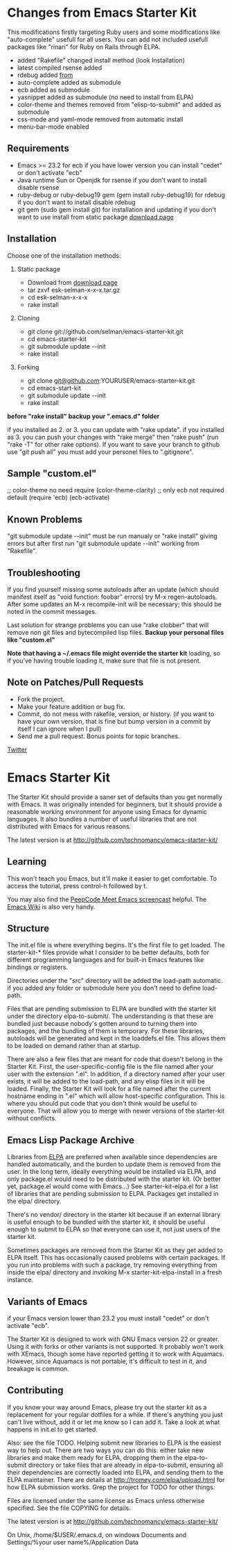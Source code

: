 # Changes from Emacs Starter Kit #

This modifications firstly targeting Ruby users and some modifications like
"auto-complete" usefull for all users. You can add not included
usefull packages like "rinari" for Ruby on Rails through ELPA.

* added "Rakefile" changed install method (look Installation)
* latest compiled rsense added
* rdebug added [from](http://github.com/mark-moseley/ruby-debug/tree/master/emacs/)
* auto-complete added as submodule
* ecb added as submodule
* yasnippet added as submodule (no need to install from ELPA)
* color-theme and themes removed from "elisp-to-submit" and added as submodule
* css-mode and yaml-mode removed from automatic install
* menu-bar-mode enabled

## Requirements ##

* Emacs >= 23.2
  for ecb if you have lower version you can install "cedet" or don't activate
  "ecb"
* Java runtime Sun or Openjdk
  for rsense if you don't want to install disable rsense
* ruby-debug or ruby-debug19 gem (gem install ruby-debug19)
  for rdebug if you don't want to install disable rdebug
* git gem (sudo gem install git)
  for installation and updating if you don't want to use install from static
  package [download page](http://github.com/selman/emacs-starter-kit/downloads)

## Installation ##

Choose one of the installation methods:

1. Static package
   * Download from [download page](http://github.com/selman/emacs-starter-kit/downloads)
   * tar zxvf esk-selman-x-x-x.tar.gz
   * cd esk-selman-x-x-x
   * rake install

2. Cloning
   * git clone git://github.com/selman/emacs-starter-kit.git
   * cd emacs-starter-kit
   * git submodule update --init
   * rake install

3. Forking
   * git clone git@github.com:YOURUSER/emacs-starter-kit.git
   * cd emacs-start-kit
   * git submodule update --init
   * rake install

**before "rake install" backup your ".emacs.d" folder**

if you installed as 2. or 3. you can update with "rake update". if you
installed as 3. you can push your changes with "rake merge" then "rake
push" (run "rake -T" for other rake options). If you want to save your
branch to github use "git push all" you must add your personel files
to ".gitignore".

## Sample "custom.el" ##

 ;; color-theme no need require
 (color-theme-clarity)
 ;; only ecb not required default
 (require 'ecb)
 (ecb-activate)

## Known Problems ##

"git submodule update --init" must be run manualy or "rake install"
giving errors but after first run "git submodule update --init"
working from "Rakefile".

## Troubleshooting ##

If you find yourself missing some autoloads after an update (which
should manifest itself as "void function: foobar" errors) try M-x
regen-autoloads. After some updates an M-x recompile-init will be
necessary; this should be noted in the commit messages.

Last solution for strange problems you can use "rake clobber" that
will remove non git files and bytecompiled lisp files. **Backup your
personal files like "custom.el"**

**Note that having a ~/.emacs file might override the starter kit**
loading, so if you've having trouble loading it, make sure that file
is not present.

## Note on Patches/Pull Requests ##

* Fork the project.
* Make your feature addition or bug fix.
* Commit, do not mess with rakefile, version, or history.
  (if you want to have your own version, that is fine but bump version in a commit by itself I can ignore when I pull)
* Send me a pull request. Bonus points for topic branches.

[Twitter](http://twitter.com/selmanulug)

# Emacs Starter Kit #

The Starter Kit should provide a saner set of defaults than you get
normally with Emacs. It was originally intended for beginners, but it
should provide a reasonable working environment for anyone using Emacs
for dynamic languages. It also bundles a number of useful libraries
that are not distributed with Emacs for various reasons.

The latest version is at http://github.com/technomancy/emacs-starter-kit/

## Learning ##

This won't teach you Emacs, but it'll make it easier to get
comfortable. To access the tutorial, press control-h followed by t.

You may also find the [PeepCode Meet Emacs
screencast](http://peepcode.com/products/meet-emacs) helpful. The
[Emacs Wiki](http://emacswiki.org) is also very handy.

## Structure ##

The init.el file is where everything begins. It's the first file to
get loaded. The starter-kit-* files provide what I consider to be
better defaults, both for different programming languages and for
built-in Emacs features like bindings or registers.

Directories under the "src" directory will be added the load-path
automatic. if you added any folder or submodule here you don't need
to define load-path.

Files that are pending submission to ELPA are bundled with the starter
kit under the directory elpa-to-submit/. The understanding is that
these are bundled just because nobody's gotten around to turning them
into packages, and the bundling of them is temporary. For these
libraries, autoloads will be generated and kept in the loaddefs.el
file. This allows them to be loaded on demand rather than at startup.

There are also a few files that are meant for code that doesn't belong
in the Starter Kit. First, the user-specific-config file is the file
named after your user with the extension ".el". In addition, if a
directory named after your user exists, it will be added to the
load-path, and any elisp files in it will be loaded. Finally, the
Starter Kit will look for a file named after the current hostname
ending in ".el" which will allow host-specific configuration. This is
where you should put code that you don't think would be useful to
everyone. That will allow you to merge with newer versions of the
starter-kit without conflicts.

## Emacs Lisp Package Archive ##

Libraries from [ELPA](http://tromey.com/elpa) are preferred when
available since dependencies are handled automatically, and the burden
to update them is removed from the user. In the long term, ideally
everything would be installed via ELPA, and only package.el would need
to be distributed with the starter kit. (Or better yet, package.el
would come with Emacs...) See starter-kit-elpa.el for a list of
libraries that are pending submission to ELPA. Packages get installed
in the elpa/ directory.

There's no vendor/ directory in the starter kit because if an external
library is useful enough to be bundled with the starter kit, it should
be useful enough to submit to ELPA so that everyone can use it, not
just users of the starter kit.

Sometimes packages are removed from the Starter Kit as they get added
to ELPA itself. This has occasionally caused problems with certain
packages. If you run into problems with such a package, try removing
everything from inside the elpa/ directory and invoking M-x
starter-kit-elpa-install in a fresh instance.

## Variants of Emacs ##

if your Emacs version lower than 23.2 you must install "cedet" or
don't activate "ecb".

The Starter Kit is designed to work with GNU Emacs version 22 or
greater. Using it with forks or other variants is not supported. It
probably won't work with XEmacs, though some have reported getting it
to work with Aquamacs. However, since Aquamacs is not portable,
it's difficult to test in it, and breakage is common.

## Contributing ##

If you know your way around Emacs, please try out the starter kit as a
replacement for your regular dotfiles for a while. If there's anything
you just can't live without, add it or let me know so I can add
it. Take a look at what happens in init.el to get started.

Also: see the file TODO. Helping submit new libraries to ELPA is the
easiest way to help out. There are two ways you can do this: either
take new libraries and make them ready for ELPA, dropping them in the
elpa-to-submit directory or take files that are already in
elpa-to-submit, ensuring all their dependencies are correctly loaded
into ELPA, and sending them to the ELPA maintainer. There are details
at http://tromey.com/elpa/upload.html for how ELPA submission
works. Grep the project for TODO for other things.

Files are licensed under the same license as Emacs unless otherwise
specified. See the file COPYING for details.

The latest version is at http://github.com/technomancy/emacs-starter-kit/

On Unix, /home/$USER/.emacs.d, on windows Documents and Settings/%your
user name%/Application Data
